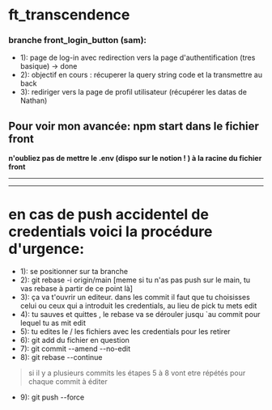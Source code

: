 # ft_transcendence



### branche front_login_button (sam):
* 1): page de log-in avec redirection vers la page d'authentification  (tres basique) -> done
* 2): objectif en cours : récuperer la query string code et la transmettre au back
* 3): rediriger vers la page de profil utilisateur (récupérer les datas de Nathan) 

## Pour voir mon avancée: npm start dans le fichier front
__n'oubliez pas de mettre le .env (dispo sur le notion ! ) à la racine du fichier front__

________________________________________________________________________________________________________
________________________________________________________________________________________________________

# en cas de push accidentel de credentials voici la procédure d'urgence:
* 1): se positionner sur ta branche
* 2): git rebase -i origin/main [meme si tu n'as pas push sur le main, tu vas rebase à partir de ce point là]
* 3): ça va t'ouvrir un editeur. dans les commit il faut que tu choisisses celui ou ceux qui a introduit les credentials, au lieu de pick tu mets edit
* 4): tu sauves et quittes , le rebase va se dérouler jusqu `au commit pour lequel tu as mit edit
* 5): tu edites le / les fichiers avec les credentials pour les retirer
* 6): git add du fichier en question
* 7): git commit --amend --no-edit
* 8): git rebase --continue

> si il y a plusieurs commits les étapes 5 à 8 vont etre répétés pour chaque commit à éditer 

* 9): git push --force
